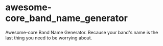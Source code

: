 awesome-core_band_name_generator
================================

Awesome-core Band Name Generator. Because your band's name is the last thing you need to be worrying about.
